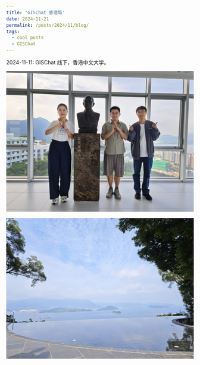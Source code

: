 ```yaml
---
title: 'GISChat 香港局'
date: 2024-11-21
permalink: /posts/2024/11/blog/
tags:
  - cool posts
  - GISChat
---
```


2024-11-11: GISChat 线下，香港中文大学。

![Photo 1](/images/HK1.jpg)

![Photo 2](/images/HK2.jpg)